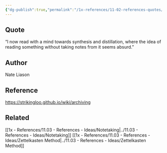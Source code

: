 ```yaml
---
{"dg-publish":true,"permalink":"/1x-references/11-02-references-quotes/notetaking-nate-liason/","dgHomeLink":true,"dgPassFrontmatter":false,"dgShowBacklinks":true,"dgShowLocalGraph":false,"dgShowInlineTitle":true}
---
```



## Quote
“I now read with a mind towards synthesis and distillation, where the idea of reading something without taking notes from it seems absurd.”

## Author
Nate Liason

## Reference
https://strikingloo.github.io/wiki/archiving

## Related
[[1x - References/11.03 - References - Ideas/Notetaking|../11.03 - References - Ideas/Notetaking]]
[[1x - References/11.03 - References - Ideas/Zettelkasten Method|../11.03 - References - Ideas/Zettelkasten Method]]